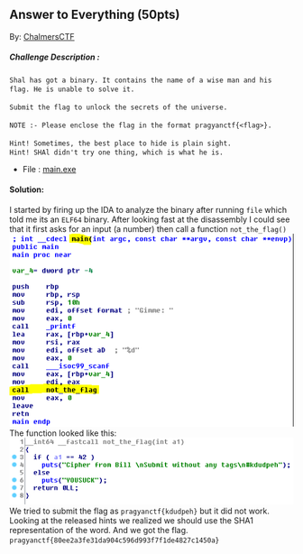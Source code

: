## Answer to Everything (50pts)
By: [ChalmersCTF](http://chalmersctf.se)

##### Challenge Description : 
```
Shal has got a binary. It contains the name of a wise man and his flag. He is unable to solve it.

Submit the flag to unlock the secrets of the universe.

NOTE :- Please enclose the flag in the format pragyanctf{<flag>}.

Hint! Sometimes, the best place to hide is plain sight.
Hint! SHAl didn't try one thing, which is what he is.
```
* File : [main.exe](files/main.exe)

#### Solution:

I started by firing up the IDA to analyze the binary after running ```file``` which told me its an ```ELF64``` binary.
After looking fast at the disassembly I could see that it first asks for an input (a number) then call a function ```not_the_flag()```
![main](images/main.png)
The function looked like this:
![fun](images/fun.png)
We tried to submit the flag as ```pragyanctf{kdudpeh}``` but it did not work. Looking at the released hints we realized we should use the SHA1 representation of the word. And we got the flag.
```pragyanctf{80ee2a3fe31da904c596d993f7f1de4827c1450a}```
